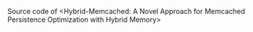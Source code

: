 Source code of <Hybrid-Memcached: A Novel Approach for Memcached Persistence Optimization with Hybrid Memory>
